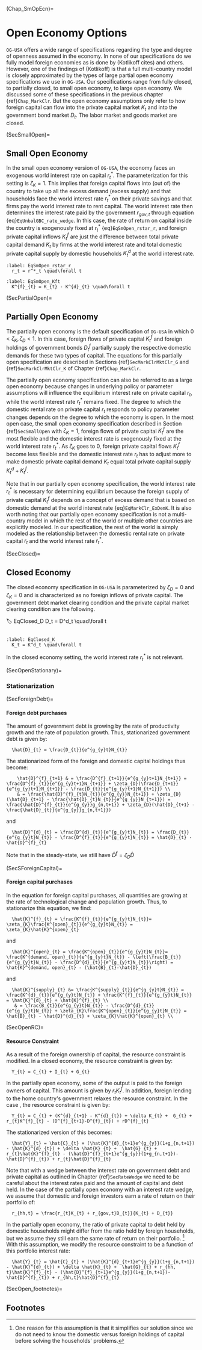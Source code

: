 (Chap_SmOpEcn)=
# Open Economy Options

`OG-USA` offers a wide range of specifications regarding the type and degree of openness assumed in the economy. In none of our specifications do we fully model foreign economies as is done by (Kotlikoff cites) and others. However, one of the findings of (Kotlikoff) is that a full multi-country model is closely approximated by the types of large partial open economy specifications we use in `OG-USA`. Our specifications range from fully closed, to partially closed, to small open economy, to large open economy. We discussed some of these specifications in the previous chapter {ref}`Chap_MarkClr`. But the open economy assumptions only refer to how foreign capital can flow into the private capital market $K_t$ and into the government bond market $D_t$. The labor market and goods market are closed.

(SecSmallOpen)=
## Small Open Economy
In the small open economy version of `OG-USA`, the economy faces an exogenous world interest rate on capital $r^{*}_{t}$. The parameterization for this setting is $\zeta_K=1$. This implies that foreign capital flows into (out of) the country to take up all the excess demand (excess supply) and that households face the world interest rate $r^{*}_{t}$ on their private savings and that firms pay the world interest rate to rent capital. The world interest rate then determines the interest rate paid by the government $r_{gov,t}$ through equation {eq}`EqUnbalGBC_rate_wedge`. In this case, the rate of return on capital inside the country is exogenously fixed at $r^{*}_{t}$ {eq}`EqSmOpen_rstar_r`, and foreign private capital inflows $K^f_t$ are just the difference between total private capital demand $K_t$ by firms at the world interest rate and total domestic private capital supply by domestic households $K^d_t$ at the world interest rate.

```{math}
:label: EqSmOpen_rstar_r
  r_t = r^*_t \quad\forall t
```

```{math}
:label: EqSmOpen_Kft
  K^{f}_{t} = K_{t} - K^{d}_{t} \quad\forall t
```


(SecPartialOpen)=
## Partially Open Economy

The partially open economy is the default specification of `OG-USA` in which $0<\zeta_K,\zeta_D<1$. In this case, foreign flows of private capital $K^f_t$ and foreign holdings of government bonds $D^f_t$ partially supply the respective domestic demands for these two types of capital. The equations for this partially open specification are described in Sections {ref}`SecMarkClrMktClr_G` and {ref}`SecMarkClrMktClr_K` of Chapter {ref}`Chap_MarkClr`.

The partially open economy specification can also be referred to as a large open economy because changes in underlying policy or parameter assumptions will influence the equilibrium interest rate on private capital $r_t$, while the world interest rate $r^*_t$ remains fixed. The degree to which the domestic rental rate on private capital $r_t$ responds to policy parameter changes depends on the degree to which the economy is open. In the most open case, the small open economy specification described in Section {ref}`SecSmallOpen` with $\zeta_K=1$, foreign flows of private capital $K^f_t$ are the most flexible and the domestic interest rate is exogenously fixed at the world interest rate $r^*_t$. As $\zeta_K$ goes to 0, foreign private capital flows $K^f_t$ become less flexible and the domestic interest rate $r_t$ has to adjust more to make domestic private capital demand $K_t$ equal total private capital supply $K^d_t + K^f_t$.

Note that in our partially open economy specification, the world interest rate $r^*_t$ is necessary for determining equilibrium because the foreign supply of private capital $K^f_t$ depends on a concept of excess demand that is based on domestic demand at the world interest rate {eq}`EqMarkClr_ExDemK`. It is also worth noting that our partially open economy specification is not a multi-country model in which the rest of the world or multiple other countries are explicitly modeled. In our specification, the rest of the world is simply modeled as the relationship between the domestic rental rate on private capital $r_t$ and the world interest rate $r^*_t$.


(SecClosed)=
## Closed Economy

The closed economy specification in `OG-USA` is parameterized by $\zeta_D=0$ and $\zeta_K=0$ and is characterized as no foreign inflows of private capital. The government debt market clearing condition and the private capital market clearing condition are the following.

:label: EqClosed_D
  D_t = D^d_t \quad\forall t
```

:label: EqClosed_K
  K_t = K^d_t \quad\forall t
```

In the closed economy setting, the world interest rate $r^*_t$ is not relevant.


(SecOpenStationary)=
### Stationarization

(SecForeignDebt)=
#### Foreign debt purchases

The amount of government debt is growing by the rate of productivity growth and the rate of population growth. Thus, stationarized government debt is given by:

```{math}
  \hat{D}_{t} = \frac{D_{t}}{e^{g_{y}t}N_{t}}
```

The stationarized form of the foreign and domestic capital holdings thus become:

```{math}
    \hat{D}^{f}_{t+1} & = \frac{D^{f}_{t+1}}{e^{g_{y}t+1}N_{t+1}} = \frac{D^{f}_{t}}{e^{g_{y}t+1}N_{t+1}} + \zeta_{D}(\frac{D_{t+1}}{e^{g_{y}t+1}N_{t+1}} - \frac{D_{t}}{e^{g_{y}t+1}N_{t+1}}) \\
    & = \frac{\hat{D}^{f}_{t}N_{t}}{e^{g_{y}}N_{t+1}} + \zeta_{D}(\hat{D}_{t+1} - \frac{\hat{D}_{t}N_{t}}{e^{g_{y}}N_{t+1}}) = \frac{\hat{D}^{f}_{t}}{e^{g_{y}}g_{n,t+1}} + \zeta_{D}(\hat{D}_{t+1} - \frac{\hat{D}_{t}}{e^{g_{y}}g_{n,t+1}})
```

and

```{math}
  \hat{D}^{d}_{t} = \frac{D^{d}_{t}}{e^{g_{y}t}N_{t}} = \frac{D_{t}}{e^{g_{y}t}N_{t}} - \frac{D^{f}_{t}}{e^{g_{y}t}N_{t}} = \hat{D}_{t} - \hat{D}^{f}_{t}
```


Note that in the steady-state, we still have $\hat{D}^{f} = \zeta_{D}\hat{D}$

(SecSForeignCapital)=
#### Foreign capital purchases

In the equation for foreign capital purchases, all quantities are growing at the rate of technological change and population growth.  Thus, to stationarize this equation, we find:

```{math}
  \hat{K}^{f}_{t} = \frac{K^{f}_{t}}{e^{g_{y}t}N_{t}}= \zeta_{K}\frac{K^{open}_{t}}{e^{g_{y}t}N_{t}} = \zeta_{K}\hat{K}^{open}_{t}
```

and

```{math}
  \hat{K}^{open}_{t} = \frac{K^{open}_{t}}{e^{g_{y}t}N_{t}}= \frac{K^{demand, open}_{t}}{e^{g_{y}t}N_{t}} - \left(\frac{B_{t}}{e^{g_{y}t}N_{t}} - \frac{D^{d}_{t}}{e^{g_{y}t}N_{t}}\right) = \hat{K}^{demand, open}_{t} - (\hat{B}_{t}-\hat{D}_{t})
```

and

```{math}
  \hat{K}^{supply}_{t} &= \frac{K^{supply}_{t}}{e^{g_{y}t}N_{t}} = \frac{K^{d}_{t}}{e^{g_{y}t}N_{t}} + \frac{K^{f}_{t}}{e^{g_{y}t}N_{t}} = \hat{K}^{d}_{t} + \hat{K}^{f}_{t} \\
   & = \frac{B_{t}}{e^{g_{y}t}N_{t}} - \frac{D^{d}_{t}}{e^{g_{y}t}N_{t}} + \zeta_{K}\frac{K^{open}_{t}}{e^{g_{y}t}N_{t}} = \hat{B}_{t} - \hat{D}^{d}_{t} + \zeta_{K}\hat{K}^{open}_{t} \\
```

(SecOpenRC)=
#### Resource Constraint

As a result of the foreign ownership of capital, the resource constraint is modified.  In a closed economy, the resource constraint is given by:

```{math}
  Y_{t} = C_{t} + I_{t} + G_{t}
```

In the partially open economy, some of the output is paid to the foreign owners of capital.  This amount is given by $r_{t}K^{f}_{t}$.  In addition, foreign lending to the home country's government relaxes the resource constraint.  In the case , the resource constraint is given by:

```{math}
  Y_{t} = C_{t} + (K^{d}_{t+1} - K^{d}_{t}) + \delta K_{t} +  G_{t} + r_{t}K^{f}_{t} - (D^{f}_{t+1}-D^{f}_{t}) + rD^{f}_{t}
```

The stationarized version of this becomes:

```{math}
  \hat{Y}_{t} = \hat{C}_{t} + (\hat{K}^{d}_{t+1}e^{g_{y}}(1+g_{n,t+1}) - \hat{K}^{d}_{t}) + \delta \hat{K}_{t} +  \hat{G}_{t} + r_{t}\hat{K}^{f}_{t} - (\hat{D}^{f}_{t+1}e^{g_{y}}(1+g_{n,t+1})- \hat{D}^{f}_{t}) + r_{t}\hat{D}^{f}_{t}
```

Note that with a wedge between the interest rate on government debt and private capital as outlined in Chapter {ref}`SecRateWedge` we need to be careful about the interest rates paid and the amount of capital and debt held.  In the case of the partially open economy with an interest rate wedge, we assume that domestic and foreign investors earn a rate of return on their portfolio of:

```{math}
  r_{hh,t} = \frac{r_{t}K_{t} + r_{gov,t}D_{t}}{K_{t} + D_{t}}
```

In the partially open economy, the ratio of private capital to debt held by domestic households might differ from the ratio held by foreign households, but we assume they still earn the same rate of return on their portfolio. [^assumption_note]  With this assumption, we modify the resource constraint to be a function of this portfolio interest rate:

```{math}
  \hat{Y}_{t} = \hat{C}_{t} + (\hat{K}^{d}_{t+1}e^{g_{y}}(1+g_{n,t+1}) - \hat{K}^{d}_{t}) + \delta \hat{K}_{t} +  \hat{G}_{t} + r_{hh, t}\hat{K}^{f}_{t} - (\hat{D}^{f}_{t+1}e^{g_{y}}(1+g_{n,t+1})- \hat{D}^{f}_{t}) + r_{hh,t}\hat{D}^{f}_{t}
```


(SecOpen_footnotes)=
## Footnotes

[^assumption_note]: One reason for this assumption is that it simplifies our solution since we do not need to know the domestic versus foreign holdings of capital before solving the households' problems.
